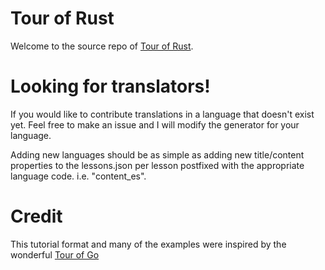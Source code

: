 # Tour of Rust

Welcome to the source repo of [Tour of Rust](https://richardanaya.github.io/tour_of_rust/).

# Looking for translators!

If you would like to contribute translations in a language that doesn't exist yet.  Feel free to make an issue and I will modify the generator for your language.

Adding new languages should be as simple as adding new title/content properties to the lessons.json per lesson postfixed with the appropriate language code. i.e. "content_es".

# Credit

This tutorial format and many of the examples were inspired by the wonderful [Tour of Go](https://tour.golang.org/)
